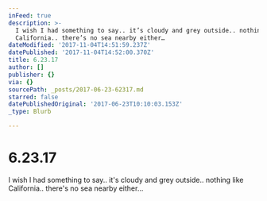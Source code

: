 ```yaml
---
inFeed: true
description: >-
  I wish I had something to say.. it’s cloudy and grey outside.. nothing like
  California.. there’s no sea nearby either… 
dateModified: '2017-11-04T14:51:59.237Z'
datePublished: '2017-11-04T14:52:00.370Z'
title: 6.23.17
author: []
publisher: {}
via: {}
sourcePath: _posts/2017-06-23-62317.md
starred: false
datePublishedOriginal: '2017-06-23T10:10:03.153Z'
_type: Blurb

---
```

# 6.23.17

I wish I had something to say.. it's cloudy and grey outside.. nothing like California.. there's no sea nearby either...